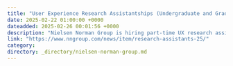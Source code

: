```yaml
---
title: "User Experience Research Assistantships (Undergraduate and Graduate, Remote) 2025"
date: 2025-02-22 01:00:00 +0000
dateadded: 2025-02-26 00:01:56 +0000
description: "Nielsen Norman Group is hiring part-time UX research assistants. The deadline to apply is March 14, 2025."
link: "https://www.nngroup.com/news/item/research-assistants-25/"
category:
directory: _directory/nielsen-norman-group.md
---
```

